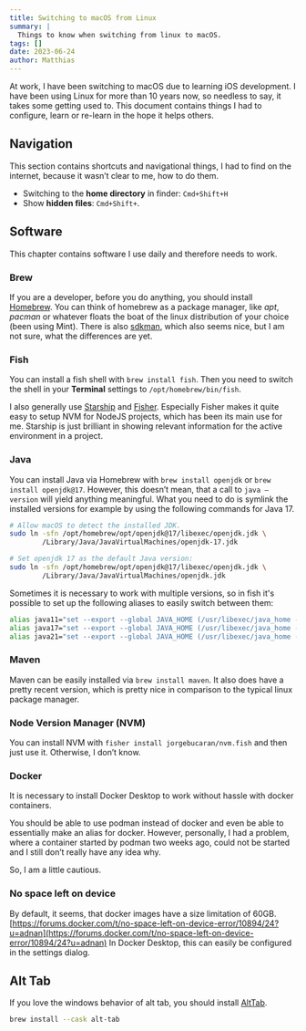 ```yaml
---
title: Switching to macOS from Linux
summary: |
  Things to know when switching from linux to macOS.
tags: []
date: 2023-06-24
author: Matthias
---
```


At work, I have been switching to macOS due to learning iOS development.
I have been using Linux for more than 10 years now, so needless to say,
it takes some getting used to. This document contains things I had to
configure, learn or re-learn in the hope it helps others.

## Navigation

This section contains shortcuts and navigational things, I had to find on the internet, because it wasn’t clear to me, how to do them.

- Switching to the **home directory** in finder: `Cmd+Shift+H`
- Show **hidden files**: `Cmd+Shift+`.

## Software

This chapter contains software I use daily and therefore needs to work.

### Brew

If you are a developer, before you do anything, you should install [Homebrew](https://brew.sh/). You can think of homebrew as a package manager, like *apt*, *pacman* or whatever floats the boat of the linux distribution of your choice (been using Mint). There is also [sdkman](https://sdkman.io/), which also seems nice, but I am not sure, what the differences are yet.

### Fish

You can install a fish shell with `brew install fish`. Then you need to switch the shell in your **Terminal** settings to `/opt/homebrew/bin/fish`.

I also generally use [Starship](https://starship.rs/) and [Fisher](https://github.com/jorgebucaran/fisher). Especially Fisher makes it quite easy to setup NVM for NodeJS projects, which has been its main use for me. Starship is just brilliant in showing relevant information for the active environment in a project.

### Java

You can install Java via Homebrew with `brew install openjdk` or `brew install openjdk@17`. However, this doesn’t mean, that a call to `java —version` will yield anything meaningful. What you need to do is symlink the installed versions for example by using the following commands for Java 17.

```bash
# Allow macOS to detect the installed JDK.
sudo ln -sfn /opt/homebrew/opt/openjdk@17/libexec/openjdk.jdk \
        /Library/Java/JavaVirtualMachines/openjdk-17.jdk

# Set openjdk 17 as the default Java version:
sudo ln -sfn /opt/homebrew/opt/openjdk@17/libexec/openjdk.jdk \
        /Library/Java/JavaVirtualMachines/openjdk.jdk
```

Sometimes it is necessary to work with multiple versions, so in 
fish it's possible to set up the following aliases to easily 
switch between them:

```bash
alias java11="set --export --global JAVA_HOME (/usr/libexec/java_home -v 11)"
alias java17="set --export --global JAVA_HOME (/usr/libexec/java_home -v 17)"
alias java21="set --export --global JAVA_HOME (/usr/libexec/java_home -v 21)"
```

### Maven

Maven can be easily installed via `brew install maven`. It also does have a pretty recent version, which is pretty nice in comparison to the typical linux package manager.

### Node Version Manager (NVM)

You can install NVM with `fisher install jorgebucaran/nvm.fish` and then just use it. Otherwise, I don’t know.

### Docker

It is necessary to install Docker Desktop to work without hassle with docker containers.

You should be able to use podman instead of docker and even be able to essentially make an alias for docker. However, personally, I had a problem, where a container started by podman two weeks ago, could not be started and I still don’t really have any idea why.

So, I am a little cautious.

### No space left on device

By default, it seems, that docker images have a size limitation of 60GB. [https://forums.docker.com/t/no-space-left-on-device-error/10894/24?u=adnan](https://forums.docker.com/t/no-space-left-on-device-error/10894/24?u=adnan) 
In Docker Desktop, this can easily be configured in the settings dialog.

## Alt Tab

If you love the windows behavior of alt tab, you should install [AltTab](https://alt-tab-macos.netlify.app/).

```bash
brew install --cask alt-tab
```